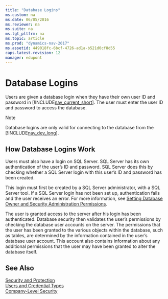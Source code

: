 ```yaml
---
title: "Database Logins"
ms.custom: na
ms.date: 06/05/2016
ms.reviewer: na
ms.suite: na
ms.tgt_pltfrm: na
ms.topic: article
ms.prod: "dynamics-nav-2017"
ms.assetid: 449018fc-6bcf-4726-ad1a-b521d0cf8d55
caps.latest.revision: 12
manager: edupont
---
```

# Database Logins
Users are given a database login when they have their own user ID and password in [!INCLUDE[nav_current_short](includes/nav_current_short_md.md)]. The user must enter the user ID and password to access the database.  
  
> [!NOTE]  
>  Database logins are only valid for connecting to the database from the [!INCLUDE[nav_dev_long](includes/nav_dev_long_md.md)].  
  
## How Database Logins Work  
 Users must also have a login on SQL Server. SQL Server has its own authentication of the user’s ID and password. SQL Server does this by checking whether a SQL Server login with this user’s ID and password has been created.  
  
 This login must first be created by a SQL Server administrator, with a SQL Server tool. If a SQL Server login has not been set up, authentication fails and the user receives an error. For more information, see [Setting Database Owner and Security Administration Permissions](Setting-Database-Owner-and-Security-Administration-Permissions.md).  
  
 The user is granted access to the server after his login has been authenticated. Database security then validates the user’s permissions by checking the database user accounts on the server. The permissions that the user has been granted to the various objects within the database, such as tables, are determined by the information contained in the user’s database user account. This account also contains information about any additional permissions that the user may have been granted to alter the database itself.  
  
## See Also  
 [Security and Protection](Security-and-Protection.md)   
 [Users and Credential Types](Users-and-Credential-Types.md)   
 [Company-Level Security](Company-Level-Security.md)